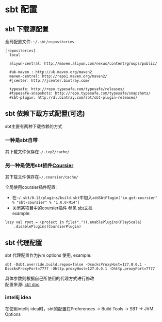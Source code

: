 # sbt 配置

## sbt 下载源配置
全局配置文件: `~/.sbt/repositories`  

```
[repositories]
  local

  aliyun-central: http://maven.aliyun.com/nexus/content/groups/public/

  #uk-maven : http://uk.maven.org/maven2
  maven-central: http://repo1.maven.org/maven2/
  #jcenter: http://jcenter.bintray.com/

  typesafe: http://repo.typesafe.com/typesafe/releases/
  #typesafe-snapshots: http://repo.typesafe.com/typesafe/snapshots/
  #sbt-plugin: http://dl.bintray.com/sbt/sbt-plugin-releases/
```

## sbt 依赖下载方式配置(可选)
sbt主要有两种下载依赖的方式  
### 一种是sbt自带  
其下载文件保存在`~/.ivy2/cache/`  
### 另一种是使用sbt插件[Coursier](https://github.com/alexarchambault/coursier)
其下载文件保存在`~/.coursier/cache/`  

全局使用coursier插件配置:
- 在`~/.sbt/0.13/plugins/build.sbt`中加入`addSbtPlugin("io.get-coursier" % "sbt-coursier" % "1.0.0-M14")`
- 关闭某项目中的coursier插件
参见 [sbt文档](http://www.scala-sbt.org/0.13/docs/zh-cn/Using-Plugins.html)  
example:
```
lazy val root = (project in file(".")).enablePlugins(PlayScala)
    .disablePlugins(CoursierPlugin)
```

## sbt 代理配置
sbt 代理配置作为jvm options 使用, example:  
```
sbt -Dsbt.override.build.repos=false -DsocksProxyHost=127.0.0.1 -DsocksProxyPort=7777 -Dhttp.proxyHost=127.0.0.1 -Dhttp.proxyPort=7777
```
具体参数则根据自己所使用的代理方式进行修改  
配置来源: [sbt doc](http://www.scala-sbt.org/0.13/docs/Proxy-Repositories.html)
### intellij idea 
在使用intellij idea时，sbt的配置在Preferences -> Build Tools -> SBT -> JVM Options